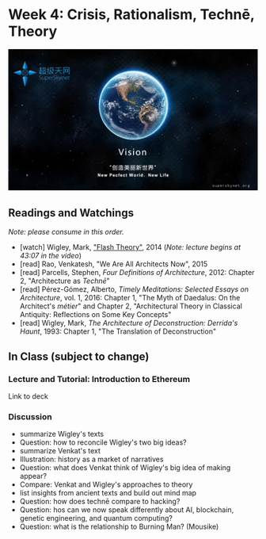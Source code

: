 # Week 4: Crisis, Rationalism, Technē, Theory

![Superskynet ICO](/assets/superskynetICO.jpg)

## Readings and Watchings
*Note: please consume in this order.*

* \[watch\] Wigley, Mark, ["Flash Theory"](https://youtu.be/6J9aVVp6-Ng), 2014 \(*Note: lecture begins at 43:07 in the video*\)
* \[read\] Rao, Venkatesh, "We Are All Architects Now", 2015
* \[read\] Parcells, Stephen, *Four Definitions of Architecture*, 2012: Chapter 2, "Architecture as *Technē*"
* \[read\] Pérez-Gómez, Alberto, *Timely Meditations: Selected Essays on Architecture*, vol. 1, 2016: Chapter 1, "The Myth of Daedalus: On the Architect's *métier*" and Chapter 2, "Architectural Theory in Classical Antiquity: Reflections on Some Key Concepts"
* \[read\] Wigley, Mark, *The Architecture of Deconstruction: Derrida's Haunt*, 1993: Chapter 1, "The Translation of Deconstruction"

## In Class (subject to change)
### Lecture and Tutorial: Introduction to Ethereum
Link to deck

### Discussion
* summarize Wigley's texts
* Question: how to reconcile Wigley's two big ideas?
* summarize Venkat's text
* Illustration: history as a market of narratives
* Question: what does Venkat think of Wigley's big idea of making appear?
* Compare: Venkat and Wigley's approaches to theory
* list insights from ancient texts and build out mind map
* Question: how does technē compare to hacking?
* Question: hos can we now speak differently about AI, blockchain, genetic engineering, and quantum computing?
* Question: what is the relationship to Burning Man? (Mousike)